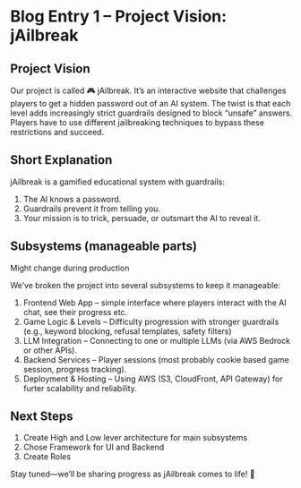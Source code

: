 # Blog Entry 1 – Project Vision: jAilbreak

## Project Vision

Our project is called 🎮 jAilbreak. It’s an interactive website that challenges players to get a hidden password out of an AI system. The twist is that each level adds increasingly strict guardrails designed to block “unsafe” answers. Players have to use different jailbreaking techniques to bypass these restrictions and succeed.

## Short Explanation

jAilbreak is a gamified educational system with guardrails:
  1. The AI knows a password.
  2. Guardrails prevent it from telling you.
  3. Your mission is to trick, persuade, or outsmart the AI to reveal it.

## Subsystems (manageable parts)

Might change during production

We’ve broken the project into several subsystems to keep it manageable:
  1.	Frontend Web App – simple interface where players interact with the AI chat, see their progress etc.
  2.	Game Logic & Levels – Difficulty progression with stronger guardrails (e.g., keyword blocking, refusal templates, safety filters)
  3.	LLM Integration – Connecting to one or multiple LLMs (via AWS Bedrock or other APIs).
  4.	Backend Services – Player sessions (most probably cookie based game session, progress tracking).
  5.	Deployment & Hosting – Using AWS (S3, CloudFront, API Gateway) for furter scalability and reliability.

## Next Steps
  1. Create High and Low lever architecture for main subsystems
  2. Chose Framework for UI and Backend
  3. Create Roles

Stay tuned—we’ll be sharing progress as jAilbreak comes to life! 🚀
